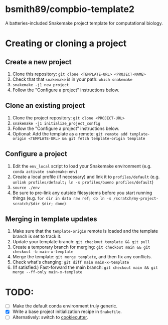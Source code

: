 # bsmith89/compbio-template2

A batteries-included Snakemake project template for computational biology.

# Creating or cloning a project

## Create a new project

1. Clone this repository: `git clone <TEMPLATE-URL> <PROJECT-NAME>`
2. Check that that `snakemake` is in your path: `which snakemake`
3. `snakemake -j1 new_project`
4. Follow the "Configure a project" instructions below.

## Clone an existing project

1. Clone the project repository: `git clone <PROJECT-URL>`
2. `snakemake -j1 initialize_project_config`
3. Follow the "Configure a project" instructions below.
4. Optional: Add the template as a remote:
    `git remote add template-origin <TEMPLATE-URL> && git fetch template-origin template`

## Configure a project
1. Edit the `env_local` script to load your Snakemake environment
    (e.g. `conda activate snakemake-env`)
2. Create a local profile (if necessary) and link it to `profiles/default`
    (e.g. `unlink profiles/default; ln -s profiles/bueno profiles/default`)
3. `source ./env`
4. Be sure to pre-link any outside filesystems before you start running things
    (e.g. `for dir in data raw ref; do ln -s /scratch/my-project-scratch/$dir $dir; done`)

## Merging in template updates
1. Make sure that the `template-origin` remote is loaded and the template
   branch is set to track it.
2. Update your template branch: `git checkout template && git pull`
3. Create a temporary branch for merging: `git checkout main && git checkout -b main-x-template`
4. Merge the template: `git merge template`, and then fix any conflicts.
5. Check what's changing: `git diff main main-x-template`
5. (If satisfied:) Fast-forward the main branch:
    `git checkout main && git merge --ff-only main-x-template`


# TODO:

-   [ ] Make the default conda environment truly generic.
-   [x] Write a base project initialization recipe in `Snakefile`.
-   [ ] Alternatively: switch to [cookiecutter](https://cookiecutter.readthedocs.io/en/latest/).
